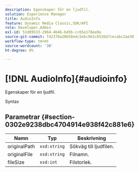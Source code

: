 ```yaml
---
description: Egenskaper för en ljudfil.
solution: Experience Manager
title: AudioInfo
feature: Dynamic Media Classic,SDK/API
role: Developer,Admin
exl-id: 51d09533-2964-4b46-b45b-cc65e178ee0a
source-git-commit: f42378a20b58e4c5ebc961c6526d7cecabc2ae38
workflow-type: tm+mt
source-wordcount: '30'
ht-degree: 0%

---
```


# [!DNL AudioInfo]{#audioinfo}

Egenskaper för en ljudfil.

Syntax

## Parametrar {#section-0302e9238dbc4704914e938f42c881e6}

| Namn | Typ | Beskrivning |
|---|---|---|
| originalPath | `xsd:string` | Sökväg till ljudfilen. |
| originalFile | `xsd:string` | Filnamn. |
| fileSize | `xsd:int` | Filstorlek. |
